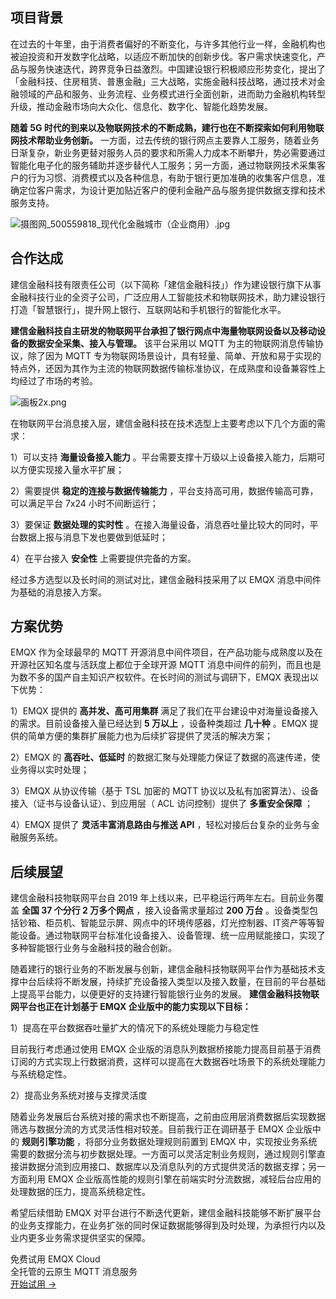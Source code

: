 ## 项目背景

在过去的十年里，由于消费者偏好的不断变化，与许多其他行业一样，金融机构也被迫投资和开发数字化战略，以适应不断加快的创新步伐。客户需求快速变化，产品与服务快速迭代，跨界竞争日益激烈。中国建设银行积极顺应形势变化，提出了「金融科技、住房租赁、普惠金融」三大战略，实施金融科技战略，通过技术对金融领域的产品和服务、业务流程、业务模式进行全面创新，进而助力金融机构转型升级，推动金融市场向大众化、信息化、数字化、智能化趋势发展。

**随着 5G 时代的到来以及物联网技术的不断成熟，建行也在不断探索如何利用物联网技术帮助业务创新。** 一方面，过去传统的银行网点主要靠人工服务，随着业务日渐复杂，新业务更替对服务人员的要求和所需人力成本不断攀升，势必需要通过智能化电子化的服务辅助并逐步替代人工服务；另一方面，通过物联网技术采集客户的行为习惯、消费模式以及各种信息，有助于银行更加准确的收集客户信息，准确定位客户需求，为设计更加贴近客户的便利金融产品与服务提供数据支撑和技术服务支持。

![摄图网_500559818_现代化金融城市（企业商用）.jpg](https://assets.emqx.com/images/92695348e84dbc7d84444a5b62322d68.jpg)
 


## 合作达成

建信金融科技有限责任公司（以下简称「建信金融科技」）作为建设银行旗下从事金融科技行业的全资子公司，广泛应用人工智能技术和物联网技术，助力建设银行打造「智慧银行」，提升网上银行、互联网站和手机银行的智能化水平。 

**建信金融科技自主研发的物联网平台承担了银行网点中海量物联网设备以及移动设备的数据安全采集、接入与管理。** 该平台采用以 MQTT 为主的物联网消息传输协议，除了因为 MQTT 专为物联网场景设计，具有轻量、简单、开放和易于实现的特点外，还因为其作为主流的物联网数据传输标准协议，在成熟度和设备兼容性上均经过了市场的考验。

![画板2x.png](https://assets.emqx.com/images/cb9e4b267395946143c477be44320f56.png)

在物联网平台消息接入层，建信金融科技在技术选型上主要考虑以下几个方面的需求：

1）可以支持 **海量设备接入能力** 。平台需要支撑十万级以上设备接入能力，后期可以方便实现接入量水平扩展；

2）需要提供 **稳定的连接与数据传输能力** ，平台支持高可用，数据传输高可靠，可以满足平台 7x24 小时不间断运行；

3）要保证 **数据处理的实时性** 。在接入海量设备，消息吞吐量比较大的同时，平台数据上报与消息下发也要做到低延时；

4）在平台接入 **安全性** 上需要提供完备的方案。

经过多方选型以及长时间的测试对比，建信金融科技采用了以 EMQX 消息中间件为基础的消息接入方案。



## 方案优势

EMQX 作为全球最早的 MQTT 开源消息中间件项目，在产品功能与成熟度以及在开源社区知名度与活跃度上都位于全球开源 MQTT 消息中间件的前列，而且也是为数不多的国产自主知识产权软件。在长时间的测试与调研下，EMQX 表现出以下优势：

1）EMQX 提供的 **高并发、高可用集群** 满足了我们在平台建设中对海量设备接入的需求。目前设备接入量已经达到 **5 万以上** ，设备种类超过 **几十种** 。EMQX 提供的简单方便的集群扩展能力也为后续扩容提供了灵活的解决方案；

2）EMQX 的 **高吞吐、低延时** 的数据汇聚与处理能力保证了数据的高速传递，使业务得以实时处理；

3）EMQX 从协议传输（基于 TSL 加密的 MQTT 协议以及私有加密算法）、设备接入（证书与设备认证）、到应用层（ ACL 访问控制）提供了 **多重安全保障** ；

4）EMQX 提供了 **灵活丰富消息路由与推送 API** ，轻松对接后台复杂的业务与金融服务系统。



## 后续展望 

建信金融科技物联网平台自 2019 年上线以来，已平稳运行两年左右。目前业务覆盖 **全国 37 个分行 2 万多个网点** ，接入设备需求量超过 **200 万台** 。设备类型包括钞箱、柜员机、智能显示屏、网点中的环境传感器，灯光控制器、IT资产等等智能设备。通过物联网平台标准化设备接入、设备管理、统一应用赋能接口，实现了多种智能银行业务与金融科技的融合创新。

随着建行的银行业务的不断发展与创新，建信金融科技物联网平台作为基础技术支撑中台后续将不断发展，持续扩充设备接入类型以及接入数量，在目前的平台基础上提高平台能力，以便更好的支持建行智能银行业务的发展。 **建信金融科技物联网平台也正在计划基于 EMQX 企业版中的能力实现以下目标：**  

1）提高在平台数据吞吐量扩大的情况下的系统处理能力与稳定性

目前我行考虑通过使用 EMQX 企业版的消息队列数据桥接能力提高目前基于消费订阅的方式实现上行数据消费，这样可以提高在大数据吞吐场景下的系统处理能力与系统稳定性。

2）提高业务系统对接与支撑灵活度

随着业务发展后台系统对接的需求也不断提高，之前由应用层消费数据后实现数据筛选与数据分流的方式灵活性相对较差。目前我行正在调研基于 EMQX 企业版中的 **规则引擎功能** ，将部分业务数据处理规则前置到 EMQX 中，实现按业务系统需要的数据分流与初步数据处理。一方面可以灵活定制业务规则，通过规则引擎直接讲数据分流到应用接口、数据库以及消息队列的方式提供灵活的数据支撑；另一方面利用 EMQX 企业版高性能的规则引擎在前端实时分流数据，减轻后台应用的处理数据的压力，提高系统稳定性。



希望后续借助 EMQX 对平台进行不断迭代更新，建信金融科技能够不断扩展平台的业务支撑能力，在业务扩张的同时保证数据能够得到及时处理，为承担行内以及业内更多业务需求提供坚实的保障。


<section class="promotion">
    <div>
        免费试用 EMQX Cloud
        <div class="is-size-14 is-text-normal has-text-weight-normal">全托管的云原生 MQTT 消息服务</div>
    </div>
    <a href="https://www.emqx.com/zh/signup?continue=https://cloud.emqx.com/console/deployments/0?oper=new" class="button is-gradient px-5">开始试用 →</a >
</section>
